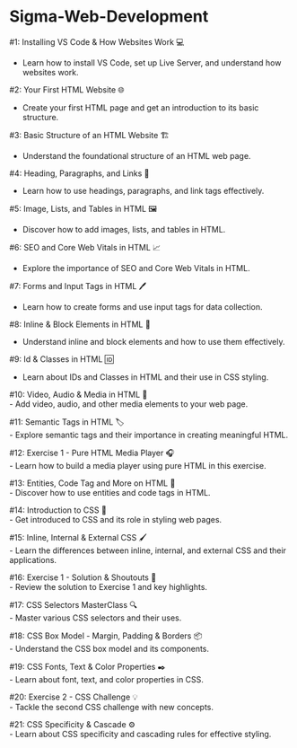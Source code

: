 # Sigma-Web-Development

#1: Installing VS Code & How Websites Work 💻  
   - Learn how to install VS Code, set up Live Server, and understand how websites work.

#2: Your First HTML Website 🌐  
   - Create your first HTML page and get an introduction to its basic structure.

#3: Basic Structure of an HTML Website 🏗️  
   - Understand the foundational structure of an HTML web page.

#4: Heading, Paragraphs, and Links 🔗  
   - Learn how to use headings, paragraphs, and link tags effectively.

#5: Image, Lists, and Tables in HTML 🖼️  
   - Discover how to add images, lists, and tables in HTML.

#6: SEO and Core Web Vitals in HTML 📈  
   - Explore the importance of SEO and Core Web Vitals in HTML.

#7: Forms and Input Tags in HTML 🖊️  
   - Learn how to create forms and use input tags for data collection.

#8: Inline & Block Elements in HTML 📐  
   - Understand inline and block elements and how to use them effectively.

#9: Id & Classes in HTML 🆔  
   - Learn about IDs and Classes in HTML and their use in CSS styling.

#10: Video, Audio & Media in HTML 🎥  
    - Add video, audio, and other media elements to your web page.

#11: Semantic Tags in HTML 🏷️  
    - Explore semantic tags and their importance in creating meaningful HTML.

#12: Exercise 1 - Pure HTML Media Player 🎧  
    - Learn how to build a media player using pure HTML in this exercise.

#13: Entities, Code Tag and More on HTML 🔣  
    - Discover how to use entities and code tags in HTML.

#14: Introduction to CSS 🎨  
    - Get introduced to CSS and its role in styling web pages.

#15: Inline, Internal & External CSS 🖌️  
    - Learn the differences between inline, internal, and external CSS and their applications.

#16: Exercise 1 - Solution & Shoutouts 🎉  
    - Review the solution to Exercise 1 and key highlights.

#17: CSS Selectors MasterClass 🔍  
    - Master various CSS selectors and their uses.

#18: CSS Box Model - Margin, Padding & Borders 📦  
    - Understand the CSS box model and its components.

#19: CSS Fonts, Text & Color Properties ✒️  
    - Learn about font, text, and color properties in CSS.

#20: Exercise 2 - CSS Challenge 💡  
    - Tackle the second CSS challenge with new concepts.

#21: CSS Specificity & Cascade ⚙️  
    - Learn about CSS specificity and cascading rules for effective styling.

